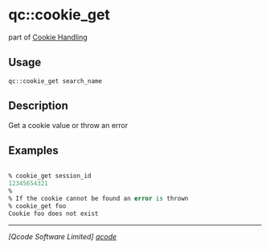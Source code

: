 qc::cookie_get
==============

part of [Cookie Handling](../qc/wiki/CookiePage)

Usage
-----
`qc::cookie_get search_name`

Description
-----------
Get a cookie value or throw an error

Examples
--------
```tcl

% cookie_get session_id
12345654321
% 
% If the cookie cannot be found an error is thrown
% cookie_get foo
Cookie foo does not exist

```

----------------------------------
*[Qcode Software Limited] [qcode]*

[qcode]: www.qcode.co.uk "Qcode Software"